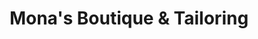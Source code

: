 ---
title: "Mona's Boutique & Tailoring"
url: /brick/monas-boutique-und-tailoring/
shop: Schneiderei
---